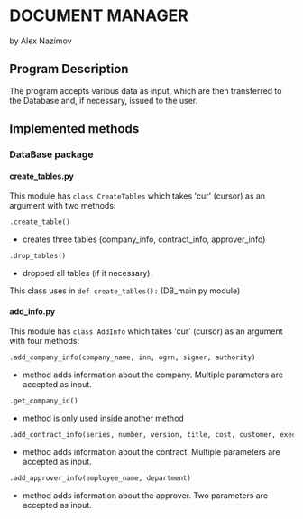 # DOCUMENT MANAGER  
by Alex Nazimov

## Program Description  

The program accepts various data as input, which are then transferred to the Database and, if necessary, issued to the user.

## Implemented methods

### DataBase package
#### create_tables.py  
This module has ```class CreateTables``` which takes 'cur' (cursor) as an argument with 
two methods:
```python
.create_table()
``` 
- creates three tables (company_info, contract_info, 
approver_info)   


```python
.drop_tables()
```
 - dropped all tables (if it necessary).


This class uses in ```def create_tables():``` (DB_main.py module)

#### add_info.py  
This module has ```class AddInfo``` which takes 'cur' (cursor) as an argument with four 
methods:  
```python
.add_company_info(company_name, inn, ogrn, signer, authority)
```
- method adds information about the company. Multiple parameters are accepted as input.

```python
.get_company_id()
```
- method is only used inside another method

```python
.add_contract_info(series, number, version, title, cost, customer, executor)
```
- method adds information about the contract. Multiple parameters are accepted as input.

```python
.add_approver_info(employee_name, department)
```
- method adds information about the approver. Two parameters are accepted as input.

#### 
